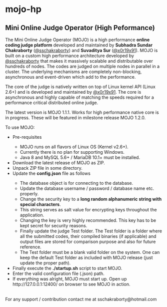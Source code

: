 # mojo-hp
## Mini Online Judge Operator (High Peformance)

The Mini Online Judge Operator (MOJO) is a high performance **online coding judge platform** developed and maintained by **Subhadra Sundar Chakraborty** (<a href="https://github.com/sschakraborty">@sschakraborty</a>) and **Suvaditya Sur** (<a href="https://github.com/x0r19x91">@x0r19x91</a>). MOJO is built on a custom high performance architecture developed by <a href="https://github.com/sschakraborty">@sschakraborty</a> that makes it massively scalable and distributable over hundreds of nodes. The codes are judged on multiple nodes in parallel in a cluster. The underlying mechanisms are completely non-blocking, asynchronous and event-driven which add to the performance.

The core of the judge is natively written on top of Linux kernel API (Linux 2.6+) and is developed and maintained by <a href="https://github.com/x0r19x91">@x0r19x91</a>. The core is asynchronous and highly capable of matching the speeds required for a performance critical distributed online judge.

The latest version is MOJO 1.1.1. Works for high performance native core is in progress.
These will be featured in milestone release MOJO 1.2.0.

To use MOJO:
<ul>
	<li>Pre-requisites</li>
	<ul>
		<li>MOJO runs on all flavors of Linux OS (Kernel v2.6+).</li>
		<li>Currently there is no plan for supporting Windows.</li>
		<li>Java 8 and MySQL 5.6+ / MariaDB 10.1+ must be installed.</li>
	</ul>
	<li>Download the latest release of MOJO as ZIP.</li>
	<li>Unpack ZIP file in some directory.</li>
	<li>Update the <b>config.json</b> file as follows</li>
	<ul>
		<li>The database object is for connecting to the database.</li>
		<li>Update the database username / password / database name etc. properly.</li>
		<li>Change the security key to a <b>long random alphanumeric string with special characters</b>.</li>
		<li>This string serves as salt value for encrypting keys throughout the application.</li>
		<li>Changing the key is very highly recommended. This key has to be kept secret for security reasons.</li>
		<li>Finally update the judge Test folder. The Test folder is a folder where all the submitted codes, their compiled binaries (if applicable) and output files are stored for comparison purpose and also for future reference.</li>
		<li>The Test folder must be a blank valid folder on the system. One can keep the default Test folder as included with MOJO release (just update the proper path).</li>
	</ul>
	<li>Finally execute the <b>./startup.sh</b> script to start MOJO.</li>
	<li>Enter the valid configuration file (.json) path.</li>
	<li>If everything was alright, MOJO must start up. Open up http://127.0.0.1:12400/ on browser to see MOJO in action.</li>
</ul>

<br>
For any support / contribution contact me at sschakraborty@hotmail.com
